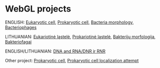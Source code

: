 # WebGL projects

ENGLISH:
[Eukaryotic cell](https://skimmeds.github.io/unity-webgl/eukaryotic-cell), 
[Prokaryotic cell](https://skimmeds.github.io/unity-webgl/prokaryotic-cell), 
[Bacteria morphology](https://skimmeds.github.io/unity-webgl/bacteria-structures), 
[Bacteriophages](https://skimmeds.github.io/unity-webgl/bacteriophages)


LITHUANIAN:
[Eukariotinė ląstelė](https://skimmeds.github.io/unity-webgl/eukariotine-lastele), 
[Prokariotinė ląstelė](https://skimmeds.github.io/unity-webgl/prokariotine-lastele), 
[Bakterijų morfologija](https://skimmeds.github.io/unity-webgl/bakteriju-strukturos), 
[Bakteriofagai](https://skimmeds.github.io/unity-webgl/bakteriofagai)


ENGLISH/LITHUANIAN:
[DNA and RNA/DNR ir RNR](https://skimmeds.github.io/unity-webgl/DNR)

Other project:
[Prokaryotic cell](https://skimmeds.github.io/unity-webgl/THREE-prokaryotic/index.html), 
[Prokaryotic cell localization attempt](https://skimmeds.github.io/unity-webgl/prokaryote-localization)
